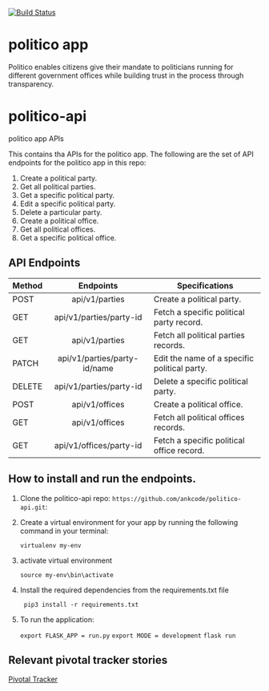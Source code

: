 [![Build Status](https://travis-ci.org/ankcode/politico-api.svg?branch=develop)](https://travis-ci.org/ankcode/politico-api)
# politico app

Politico enables citizens give their mandate to politicians running for different government offices
while building trust in the process through transparency.

# politico-api
politico app APIs

This contains tha APIs for the politico app.
The following are the set of API endpoints for the politico app in this repo:

1. Create a political party.
2. Get all political parties.
3. Get a specific political party.
4. Edit a specific political party.
5. Delete a particular party.
6. Create a political office.
7. Get all political offices.
8. Get a specific political office.

## API Endpoints

| Method        | Endpoints                       |Specifications                              |
| ------------- |:-------------------------------:|--------------------------------------------|
| POST          | api/v1/parties                  |Create a political party.                   |
| GET           | api/v1/parties/party-id    |Fetch a specific political party record.    |
| GET           | api/v1/parties                  |Fetch all political parties records.        |
| PATCH         | api/v1/parties/party-id/name  |Edit the name of a specific political party.|
| DELETE          | api/v1/parties/party-id       |Delete a specific political party.    |
| POST           | api/v1/offices                  |Create a political office.        |
| GET        | api/v1/offices  |Fetch all political offices records.|
| GET          | api/v1/offices/party-id       |Fetch a specific political office record.   |

## How to install and run the endpoints.

1. Clone the politico-api repo: 
    `https://github.com/ankcode/politico-api.git`:

2. Create a virtual environment for your app by running the following command in your terminal:

    `virtualenv my-env`

3. activate virtual environment

    `source my-env\bin\activate`

4. Install the required dependencies from the requirements.txt file

    ` pip3 install -r requirements.txt`

5. To run the application:

    `export FLASK_APP = run.py`
    `export MODE = development`
    `flask run`

## Relevant pivotal tracker stories
[Pivotal Tracker](https://www.pivotaltracker.com/n/projects/2245508)


